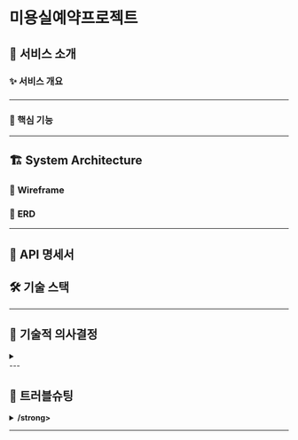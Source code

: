 # 미용실예약프로젝트

## 🚀 서비스 소개
### ✨ 서비스 개요

<aside>

### 
</aside>

--- 

### 🔑 핵심 기능

<aside>



</aside>

---

<aside>

## 🏗️ System Architecture


### 📝 **Wireframe**

### 💬 **ERD**

---

## 📑 **API 명세서**

</aside>

<aside>

## 🛠️ 기술 스택                                                                          


---

</aside>

<aside>
  
## 🔧 기술적 의사결정

<details>
  <summary> <strong></strong> </summary>
 
### ✅ 요구사항


### 🔍 고려한 대안



 
    
### 💡 결정 및 근거



</details>
---

## 🚨 트러블슈팅

<details>
<summary><strong>/strong> </summary> 

### 🔍 문제 정의
### 🧩 원인 파악
### 🔧 해결 과정

### ✅ 결과

</details>

---


<aside>
